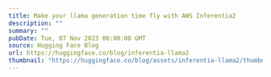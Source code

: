 ```yaml
---
title: Make your llama generation time fly with AWS Inferentia2
description: ""
summary: ""
pubDate: Tue, 07 Nov 2023 00:00:00 GMT
source: Hugging Face Blog
url: https://huggingface.co/blog/inferentia-llama2
thumbnail: "https://huggingface.co/blog/assets/inferentia-llama2/thumbnail.png"
---
```


